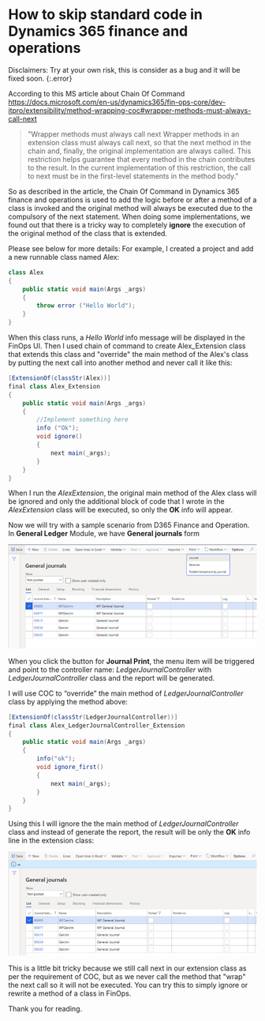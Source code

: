 # How to skip standard code in Dynamics 365 finance and operations


Disclaimers: Try at your own risk, this is consider as a bug and it will be fixed soon.
{:.error}

According to this MS article about Chain Of Command <https://docs.microsoft.com/en-us/dynamics365/fin-ops-core/dev-itpro/extensibility/method-wrapping-coc#wrapper-methods-must-always-call-next>

> "Wrapper methods must always call next Wrapper methods in an extension class must always call next, so that the next method in the chain and, finally, the original implementation are always called. This restriction helps guarantee that every method in the chain contributes to the result. In the current implementation of this restriction, the call to next must be in the first-level statements in the method body."

So as described in the article, the Chain Of Command in Dynamics 365 finance and operations is used to add the logic before or after a method of a class is invoked and the original method will always be executed due to the compulsory of the next statement.
When doing some implementations, we found out that there is a tricky way to completely **ignore** the execution of the original method of the class that is extended.

Please see below for more details:
For example, I created a project and add a new runnable class named Alex:

```cs
class Alex
{
    public static void main(Args _args)
    {
        throw error ("Hello World");
    }
}
```

When this class runs, a _Hello World_ info message will be displayed in the FinOps UI. Then I used chain of command to create Alex_Extension class that extends this class and "override" the main method of the Alex's class by putting the next call into another method and never call it like this:

```cs
[ExtensionOf(classStr(Alex))]
final class Alex_Extension
{
    public static void main(Args _args)
    {
        //Implement something here
        info ("Ok");
        void ignore()
        {
            next main(_args);
        }
    }
}
```

When I run the _AlexExtension_, the original main method of the Alex class will be ignored and only the additional block of code that I wrote in the _AlexExtension_ class will be executed, so only the **OK** info will appear.

Now we will try with a sample scenario from D365 Finance and Operation. In **General Ledger** Module, we have **General journals** form

![Image](/imagesposts/How-to-ignore-standard-code-in-Dynamics-365-finance-and-operations.png)

When you click the button for **Journal Print**, the menu item will be triggered and point to the controller name: *LedgerJournalController* with *LedgerJournalController* class and the report will be generated.

I will use COC to “override” the main method of *LedgerJournalController* class by applying the method above:

```cs
[ExtensionOf(classStr(LedgerJournalController))]
final class Alex_LedgerJournalController_Extension
{
    public static void main(Args _args)
    {
        info("ok");
        void ignore_first()
        {
            next main(_args);
        }
    }
}  
```

Using this I will ignore the the main method of *LedgerJournalController* class and instead of generate the report, the result will be only the **OK** info line in the extension class:

![Image](/imagesposts/How-to-ignore-standard-code-in-Dynamics-365-finance-and-operations-1.png)

This is a little bit tricky because we still call next in our extension class as per the requirement of COC, but as we never call the method that "wrap" the next call so it will not be executed. You can try this to simply ignore or rewrite a method of a class in FinOps.

Thank you for reading.


